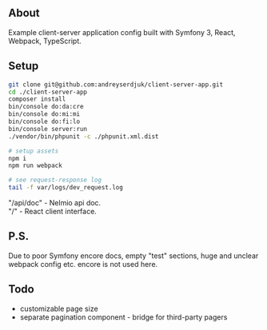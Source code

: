 About
-----
Example client-server application config built with Symfony 3, React, Webpack, TypeScript.

Setup
-----
```bash
git clone git@github.com:andreyserdjuk/client-server-app.git
cd ./client-server-app
composer install
bin/console do:da:cre
bin/console do:mi:mi
bin/console do:fi:lo
bin/console server:run
./vendor/bin/phpunit -c ./phpunit.xml.dist

# setup assets
npm i
npm run webpack

# see request-response log
tail -f var/logs/dev_request.log
```
"/api/doc" - Nelmio api doc.  
"/" - React client interface.

P.S.
----
Due to poor Symfony encore docs, empty "test" sections, 
huge and unclear webpack config etc. encore is not used here.

Todo
----
* customizable page size
* separate pagination component - bridge for third-party pagers